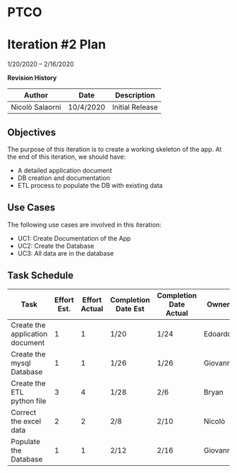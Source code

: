 # PTCO

# Iteration #2 Plan

1/20/2020 – 2/16/2020

**Revision History**

| **Author** | **Date** | **Description** |
| --- | --- | --- |
| Nicolò Salaorni | 10/4/2020 | Initial Release |

## Objectives

The purpose of this iteration is to create a working skeleton of the app. At the end of this iteration, we should have:

- A detailed application document
- DB creation and documentation
- ETL process to populate the DB with existing data

## Use Cases

The following use cases are involved in this iteration:

- UC1: Create Documentation of the App
- UC2: Create the Database
- UC3: All data are in the database

## Task Schedule
| **Task** | **Effort Est.** | **Effort Actual** | **Completion Date Est** | **Completion Date Actual** | **Owner** | **Status** |
| --- | --- | --- | --- | --- | --- | --- |
| Create the application document | 1 | 1 | 1/20 | 1/24 | Edoardo | Finished |
| Create the mysql Database | 1 | 1 | 1/26 | 1/26 | Giovanni | Finished |
| Create the ETL python file | 3 | 4 | 1/28 | 2/6 | Bryan | Finished |
| Correct the excel data | 2 | 2 | 2/8 | 2/10 | Nicolò | Finished |
| Populate the Database | 1 | 1 | 2/12 | 2/16 | Giovanni | Finished |
